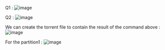 Q1 : ![image](https://github.com/MathisJuretRafin/Workshop2/assets/148776485/c5d296c6-4ad4-42a7-ae13-78872c8af20f)

Q2 : ![image](https://github.com/MathisJuretRafin/Workshop2/assets/148776485/1bfdf9ed-c988-4bb2-b74c-6ca2dc5f576b)

We can create the torrent file to contain the result of the command above : ![image](https://github.com/MathisJuretRafin/Workshop2/assets/148776485/32a19584-46cf-434f-9cb9-b1f2e02f1cc2)

For the partition1 : ![image](https://github.com/MathisJuretRafin/Workshop2/assets/148776485/29d9022b-4a2f-4d84-9cae-cff3ab2c4597)




